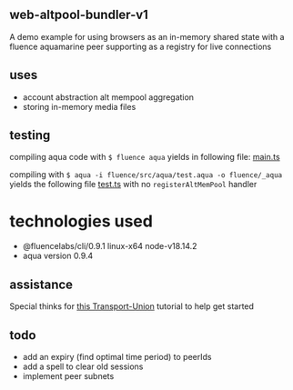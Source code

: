## web-altpool-bundler-v1
A demo example for using browsers as an in-memory shared state with a fluence aquamarine peer supporting as a registry for live connections 

## uses
- account abstraction alt mempool aggregation
- storing in-memory media files

## testing
compiling aqua code with `$ fluence aqua` yields in following file: [main.ts](./fluence/_aqua/main.ts) 

compiling with `$ aqua -i fluence/src/aqua/test.aqua -o fluence/_aqua` yields the following file [test.ts](./fluence/_aqua/test.ts) with no `registerAltMemPool` handler

# technologies used
- @fluencelabs/cli/0.9.1 linux-x64 node-v18.14.2
- aqua version 0.9.4

## assistance 
Special thinks for [this Transport-Union](https://github.com/Transport-Union/fluence-introduction) tutorial to help get started

## todo
- add an expiry (find optimal time period) to peerIds
- add a spell to clear old sessions
- implement peer subnets